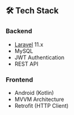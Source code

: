 ## 🛠️ Tech Stack
### Backend
- [Laravel](https://laravel.com/) 11.x
- MySQL 
- JWT Authentication
- REST API

### Frontend
- Android (Kotlin)
- MVVM Architecture
- Retrofit (HTTP Client)
